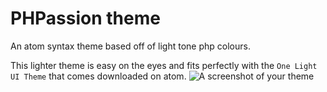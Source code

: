 # PHPassion theme

An atom syntax theme based off of light tone php colours.

This lighter theme is easy on the eyes and fits perfectly with the `One Light UI Theme` that comes downloaded on atom.
![A screenshot of your theme](http://www.jacobsteves.ca/images/light-phpassion.gif)
